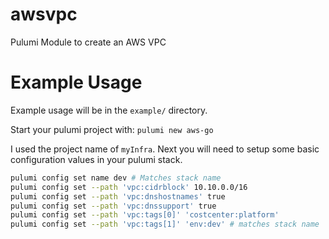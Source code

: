 # awsvpc
Pulumi Module to create an AWS VPC

# Example Usage

Example usage will be in the `example/` directory.

Start your pulumi project with:
`pulumi new aws-go`

I used the project name of `myInfra`.  Next you will need to setup some basic configuration values in your pulumi stack.

```bash
pulumi config set name dev # Matches stack name
pulumi config set --path 'vpc:cidrblock' 10.10.0.0/16
pulumi config set --path 'vpc:dnshostnames' true
pulumi config set --path 'vpc:dnssupport' true
pulumi config set --path 'vpc:tags[0]' 'costcenter:platform'
pulumi config set --path 'vpc:tags[1]' 'env:dev' # matches stack name
```


